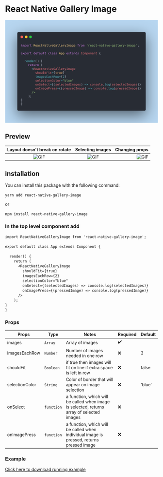 # React Native Gallery Image
![PNG](previews/basic-example.png)

## Preview

Layout doesn't break on rotate        |  Selecting images                      | Changing props
:------------------------------------:|:--------------------------------------:|---------------:
![GIF](previews/libraryrotating.gif)  |  ![GIF](previews/libraryselecting.gif) | ![GIF](previews/librarytesting.gif)

## installation

You can install this package with the following command:

`yarn add react-native-gallery-image`

or

`npm install react-native-gallery-image`


### In the top level component add

```
import ReactNativeGalleryImage from 'react-native-gallery-image';

export default class App extends Component {

  render() {
    return (
      <ReactNativeGalleryImage
        shouldFit={true}
        imagesEachRow={2}
        selectionColor="blue"
        onSelect={(selectedImages) => console.log(selectedImages)}
        onImagePress={(pressedImage) => console.log(pressedImage)}
      />
    );
}
}
```

### Props

| Props          | Type        | Notes                                                                                      | Required | Default  |
| --------       | ----------- | ------------------------------------------------------------------------------------------ | -------- | -------- |
| images         | `Array`     | Array of images                                                                            | ✔️       |          |
| imagesEachRow  | `Number`    | Number of images needed in one row                                                         | ❌       |     3    |
| shouldFit      | `Boolean`   | if true then images will fit on line if extra space is left in row                         | ❌       |  false   |
| selectionColor | `String`    | Color of border that will appear on image selection                                        | ❌       | 'blue'   |
| onSelect       | `function`  | a function, which will be called when image is selected, returns array of selected images  | ❌       |          |
| onImagePress   | `function`  | a function, which will be called when individual image is pressed, returns pressed image   | ❌       |          |

### Example
[Click here to download running example](https://github.com/izaanjahangir/react-native-gallery-image-example)